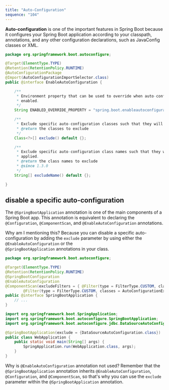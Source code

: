 ```yaml
---
title: "Auto-Configuration"
sequence: "104"
---
```


**Auto-configuration** is one of the important features in Spring Boot
because it configures your Spring Boot application
according to your classpath, annotations, and any other configuration declarations, such as JavaConfig classes or XML.

```java
package org.springframework.boot.autoconfigure;

@Target(ElementType.TYPE)
@Retention(RetentionPolicy.RUNTIME)
@AutoConfigurationPackage
@Import(AutoConfigurationImportSelector.class)
public @interface EnableAutoConfiguration {

	/**
	 * Environment property that can be used to override when auto-configuration is
	 * enabled.
	 */
	String ENABLED_OVERRIDE_PROPERTY = "spring.boot.enableautoconfiguration";

	/**
	 * Exclude specific auto-configuration classes such that they will never be applied.
	 * @return the classes to exclude
	 */
	Class<?>[] exclude() default {};

	/**
	 * Exclude specific auto-configuration class names such that they will never be
	 * applied.
	 * @return the class names to exclude
	 * @since 1.3.0
	 */
	String[] excludeName() default {};

}
```

## disable a specific auto-configuration

The `@SpringBootApplication` annotation is one of the main components of a Spring Boot app.
This annotation is equivalent to declaring the `@Configuration`, `@ComponentScan`,
and `@EnableAutoConfiguration` annotations.

Why am I mentioning this? Because you can disable a specific auto-configuration by
adding the `exclude` parameter by using either the `@EnableAutoConfiguration` or the  
`@SpringBootApplication` annotations in your class.

```java
package org.springframework.boot.autoconfigure;

@Target(ElementType.TYPE)
@Retention(RetentionPolicy.RUNTIME)
@SpringBootConfiguration
@EnableAutoConfiguration
@ComponentScan(excludeFilters = { @Filter(type = FilterType.CUSTOM, classes = TypeExcludeFilter.class),
		@Filter(type = FilterType.CUSTOM, classes = AutoConfigurationExcludeFilter.class) })
public @interface SpringBootApplication {
    // ...
}
```

```java
import org.springframework.boot.SpringApplication;
import org.springframework.boot.autoconfigure.SpringBootApplication;
import org.springframework.boot.autoconfigure.jdbc.DataSourceAutoConfiguration;

@SpringBootApplication(exclude = {DataSourceAutoConfiguration.class})
public class WebApplication {
    public static void main(String[] args) {
        SpringApplication.run(WebApplication.class, args);
    }
}
```

Why is `@EnableAutoConfiguration` annotation not used?
Remember that the `@SpringBootApplication` annotation inherits `@EnableAutoConfiguration`, 
`@Configuration`, and `@ComponentScan`, so that's why you can use the `exclude` parameter
within the `@SpringBootApplication` annotation.

